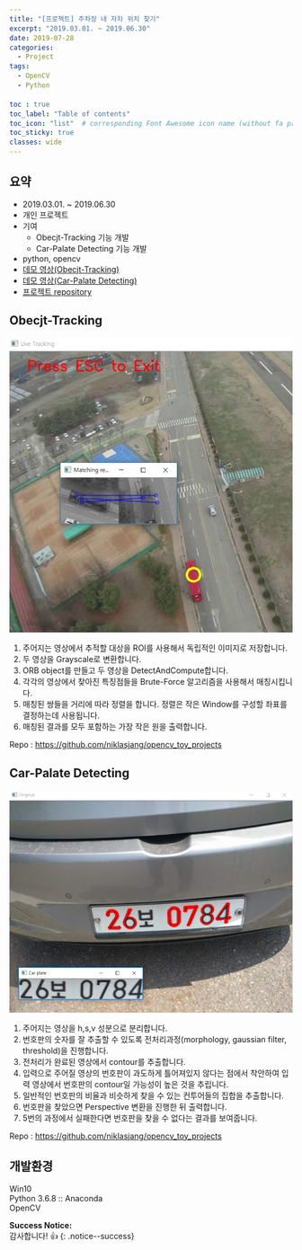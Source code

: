 ```yaml
---
title: "[프로젝트] 주차장 내 자차 위치 찾기"
excerpt: "2019.03.01. ~ 2019.06.30"
date: 2019-07-28
categories:
  - Project
tags:
  - OpenCV
  - Python

toc : true
toc_label: "Table of contents"
toc_icon: "list"  # corresponding Font Awesome icon name (without fa prefix)
toc_sticky: true
classes: wide  
---
```


## 요약
- 2019.03.01. ~ 2019.06.30
- 개인 프로젝트
- 기여
  - Obecjt-Tracking 기능 개발
  - Car-Palate Detecting 기능 개발
- python, opencv
- [데모 영상(Obecjt-Tracking)](https://youtu.be/QpcNk1fTNBk)
- [데모 영상(Car-Palate Detecting)](https://youtu.be/HMHXc5TUf6s)
- [프로젝트 repository](https://github.com/hwanseok-dev/opencv_toy_projects)

## Obecjt-Tracking

![Object-Tracking-1](/assets/images/projects/opencv-toy-projects/object-tracking-1.jpg)  

1. 주어지는 영상에서 추적할 대상을 ROI를 사용해서 독립적인 이미지로 저장합니다.
2. 두 영상을 Grayscale로 변환합니다.
3. ORB object를 만들고 두 영상을 DetectAndCompute합니다.
4. 각각의 영상에서 찾아진 특징점들을 Brute-Force 알고리즘을 사용해서 매칭시킵니다.
5. 매칭된 쌍들을 거리에 따라 정렬을 합니다. 정렬은 작은 Window를 구성할 좌표를 결정하는데 사용됩니다.
6. 매칭된 결과를 모두 포함하는 가장 작은 원을 출력합니다.


Repo : <https://github.com/niklasjang/opencv_toy_projects>

## Car-Palate Detecting

![car-palate-detecting-1](/assets/images/projects/opencv-toy-projects/car-palate-detecting-1.jpg)  

1. 주어지는 영상을 h,s,v 성분으로 분리합니다.
2. 번호판의 숫자를 잘 추출할 수 있도록 전처리과정(morphology, gaussian filter, threshold)을 진행합니다.
3. 전처리가 완료된 영상에서 contour를 추출합니다.
4. 입력으로 주어질 영상의 번호판이 과도하게 틀어져있지 않다는 점에서 착안하여 입력 영상에서 번호판의 contour일 가능성이 높은 것을 추립니다.
5. 일반적인 번호판의 비율과 비슷하게 찾을 수 있는 컨투어들의 집합을 추출합니다.
6. 번호판을 찾았으면 Perspective 변환을 진행한 뒤 출력합니다.
7. 5번의 과정에서 실패한다면 번호판을 찾을 수 없다는 결과를 보여줍니다.

Repo : <https://github.com/niklasjang/opencv_toy_projects>

## 개발환경

Win10  
Python 3.6.8 :: Anaconda  
OpenCV  

**Success Notice:**  
감사합니다! :+1:
{: .notice--success}